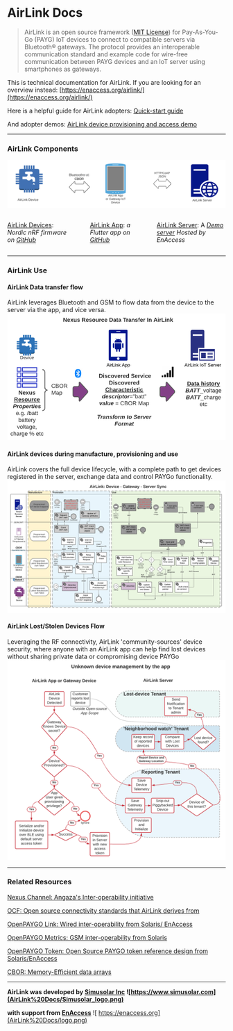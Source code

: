 # AirLink Docs

> AirLink is an open source framework ([MIT License](https://opensource.org/licenses/MIT)) for Pay-As-You-Go (PAYG) IoT devices to connect to compatible servers via Bluetooth® gateways. The protocol provides an interoperable communication standard and example code for wire-free communication between PAYG devices and an IoT server using smartphones as gateways.
> 
This is technical documentation for AirLink. If you are looking for an overview instead:
[https://enaccess.org/airlink/](https://enaccess.org/airlink/)

Here is a helpful guide for AirLink adopters: [Quick-start guide](AirLink%20Docs/Quick-start%20guide.md)

And adopter demos: [AirLink device provisioning and access demo](https://youtu.be/OAEcQaUBIao)


---

### AirLink Components
![Screenshot 2023-01-19 at 11.58.05 AM.png](AirLink%20Docs/Screenshot_2023-01-19_at_11.58.05_AM.png)

<div class="columns" style="column-count: 3;">

[AirLink Devices](AirLink%20Docs/AirLink%20Devices.md): *Nordic nRF firmware on [GitHub](https://github.com/EnAccess/AirLink-Devices)*

<div class="column-break"></div>

[AirLink App](AirLink%20Docs/AirLink%20App.md): *a Flutter app on [GitHub](https://github.com/EnAccess/Airlink-App)*

<div class="column-break"></div>

[AirLink Server](AirLink%20Docs/AirLink%20Server.md): A *[Demo server](https://airlink.enaccess.org) Hosted by EnAccess*
</div>


---

### AirLink Use

#### AirLink Data transfer flow
AirLink leverages Bluetooth and GSM to flow data from the device to the server via the app, and vice versa.
![AirLink Data transfer flow](AirLink%20Docs/Simusolar_Architecture_Diagram_-_IoT_Data_Flow.png)

#### AirLink devices during manufacture, provisioning and use
AirLink covers the full device lifecycle, with a complete path to get devices registered in the server, exchange data and control PAYGo functionality.
![AirLink interactions during device manufacture, provisioning and use](AirLink%20Docs/IoT_Communications_and_Components_spec_-_App_Architecture.png)

#### AirLink Lost/Stolen Devices Flow
Leveraging the RF connectivity, AirLink 'community-sources' device security, where anyone with an AirLink app can help find lost devices without sharing private data or compromising device PAYGo
![**AirLink Lost/Stolen Devices Flow**](AirLink%20Docs/AirLink_Unknown_Device_Flow.png)

---

### Related Resources
[Nexus Channel: Angaza's Inter-operability initiative](https://angaza.github.io/nexus-channel-models/resource_type_spec.html)

[OCF: Open source connectivity standards that AirLink derives from](https://www.google.com/url?sa=t&rct=j&q=&esrc=s&source=web&cd=&cad=rja&uact=8&ved=2ahUKEwionv_ev7zyAhXM8uAKHbRED4oQFnoECAgQAQ&url=https%3A%2F%2Fopenconnectivity.org%2Fdeveloper%2Fspecifications%2F&usg=AOvVaw1qzAFKPKuOt-Sv9a1-V_jA)

[OpenPAYGO Link: Wired inter-operability from Solaris/ EnAccess](https://github.com/EnAccess/OpenPAYGO-Link/tree/main/Documentation)

[OpenPAYGO Metrics: GSM inter-operability from Solaris](https://github.com/openpaygo/metrics)

[OpenPAYGO Token: Open Source PAYGO token reference design from Solaris/EnAccess](https://github.com/EnAccess/OpenPAYGO-Token)

[CBOR: Memory-Efficient data arrays](http://cbor.io)


---
**AirLink was developed by [Simusolar Inc](https://www.simusolar.com) 
![https://www.simusolar.com](AirLink%20Docs/Simusolar_logo.png)**

**with support from [EnAccess](http://enaccess.org)**
![ https://enaccess.org](AirLink%20Docs/logo.png)

